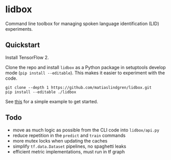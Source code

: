 # lidbox

Command line toolbox for managing spoken language identification (LID) experiments.

## Quickstart

Install TensorFlow 2.

Clone the repo and install `lidbox` as a Python package in setuptools develop mode (`pip install --editable`).
This makes it easier to experiment with the code.
```
git clone --depth 1 https://github.com/matiaslindgren/lidbox.git
pip install --editable ./lidbox
```

See [this](./examples/common-voice) for a simple example to get started.

## Todo

* move as much logic as possible from the CLI code into `lidbox/api.py`
* reduce repetition in the `predict` and `train` commands
* more mutex locks when updating the caches
* simplify `tf.data.Dataset` pipelines, no spaghetti leaks
* efficient metric implementations, must run in tf graph

